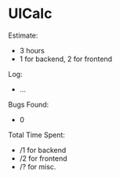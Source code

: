 # UICalc

Estimate:
- 3 hours
- 1 for backend, 2 for frontend

Log:
- ...

Bugs Found:
- 0

Total Time Spent:
- /1 for backend
- /2 for frontend
- /? for misc.